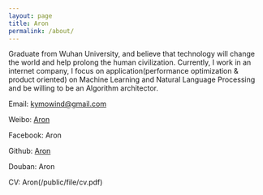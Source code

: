 ```yaml
---
layout: page
title: Aron
permalink: /about/
---
```


Graduate from Wuhan University, and believe that technology will change the world and help prolong the human civilization. Currently, I work in an internet company, I focus on application(performance optimization & product oriented) on Machine Learning and Natural Language Processing and be willing to be an Algorithm architector.

Email: kymowind@gmail.com

Weibo: [Aron](http://weibo.com/aronlovesong)

Facebook: Aron

Github: [Aron](https://github.com/kymo)

Douban: Aron

CV: Aron(/public/file/cv.pdf)
